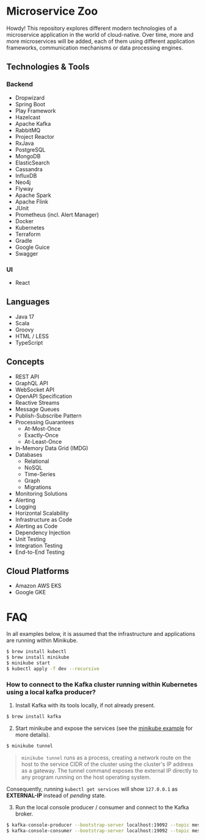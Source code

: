 # Microservice Zoo

Howdy! This repository explores different modern technologies of a microservice application in the world of cloud-native.
Over time, more and more microservices will be added, each of them using different application frameworks, communication
mechanisms or data processing engines.

## Technologies & Tools

### Backend

- Dropwizard
- Spring Boot
- Play Framework
- Hazelcast
- Apache Kafka
- RabbitMQ
- Project Reactor
- RxJava
- PostgreSQL
- MongoDB
- ElasticSearch
- Cassandra
- InfluxDB
- Neo4j
- Flyway
- Apache Spark
- Apache Flink
- JUnit
- Prometheus (incl. Alert Manager)
- Docker
- Kubernetes
- Terraform
- Gradle
- Google Guice
- Swagger

### UI

- React

## Languages

- Java 17
- Scala
- Groovy
- HTML / LESS
- TypeScript

## Concepts

- REST API
- GraphQL API
- WebSocket API
- OpenAPI Specification
- Reactive Streams
- Message Queues
- Publish-Subscribe Pattern 
- Processing Guarantees
  - At-Most-Once
  - Exactly-Once
  - At-Least-Once
- In-Memory Data Grid (IMDG)
- Databases
  - Relational
  - NoSQL
  - Time-Series
  - Graph
  - Migrations
- Monitoring Solutions
- Alerting
- Logging
- Horizontal Scalability
- Infrastructure as Code
- Alerting as Code
- Dependency Injection
- Unit Testing
- Integration Testing
- End-to-End Testing

## Cloud Platforms

- Amazon AWS EKS
- Google GKE

# FAQ

In all examples below, it is assumed that the infrastructure and applications are running within Minikube.

```bash
$ brew install kubectl
$ brew install minikube
$ minikube start
$ kubectl apply -f dev --recursive
```

### How to connect to the Kafka cluster running within Kubernetes using a local kafka producer?

1. Install Kafka with its tools locally, if not already present.
```bash
$ brew install kafka
```
2. Start minikube and expose the services (see the [minikube example](https://minikube.sigs.k8s.io/docs/handbook/accessing/#example) for more details).
```bash
$ minikube tunnel
```
> `minikube tunnel` runs as a process, creating a network route on the host to the service CIDR of the cluster using the
> cluster's IP address as a gateway. The tunnel command exposes the external IP directly to any program running on the host operating system.

Consequently, running `kubectl get services` will show `127.0.0.1` as **EXTERNAL-IP** instead of _pending_ state.

3. Run the local console producer / consumer and connect to the Kafka broker.
```bash
$ kafka-console-producer --bootstrap-server localhost:19092 --topic messages
$ kafka-console-consumer --bootstrap-server localhost:19092 --topic messages --group group1
```